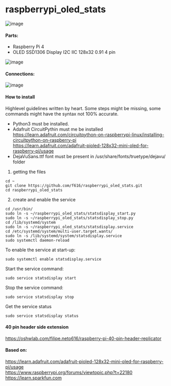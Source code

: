 # raspberrypi_oled_stats

![image](https://user-images.githubusercontent.com/3826426/129965421-e166138d-b62e-48f7-ab45-9d88600da85d.png)

#### Parts:
* Raspberry Pi 4
* OLED SSD1306 Display I2C IIC 128x32 0.91 4 pin

![image](https://user-images.githubusercontent.com/3826426/130323927-e9a21694-8eaa-49e4-a38a-4e489218c439.png)


#### Connections:
![image](https://user-images.githubusercontent.com/3826426/130324454-ccc9dd0a-bbc4-4e69-a4b6-8ef835b4b4c2.png)


#### How to install  
Highlevel guidelines written by heart. Some steps might be missing, some commands might have the syntax not 100% accurate.  

* Python3 must be installed.  
* Adafruit CircuitPythin must me be installed  
https://learn.adafruit.com/circuitpython-on-raspberrypi-linux/installing-circuitpython-on-raspberry-pi  
https://learn.adafruit.com/adafruit-pioled-128x32-mini-oled-for-raspberry-pi/usage  
* DejaVuSans.ttf font must be present in /usr/share/fonts/truetype/dejavu/ folder  

1. getting the files  
```
cd ~  
git clone https://github.com/f616/raspberrypi_oled_stats.git  
cd raspberrypi_oled_stats  
```

2. create and enable the service  
```
cd /usr/bin/  
sudo ln -s ~/raspberrypi_oled_stats/statsdisplay_start.py  
sudo ln -s ~/raspberrypi_oled_stats/statsdisplay_stop.py  
cd /lib/systemd/system  
sudo ln -s ~/raspberrypi_oled_stats/statsdisplay.service  
cd /etc/systemd/system/multi-user.target.wants/  
sudo ln -s /lib/systemd/system/statsdisplay.service  
sudo systemctl daemon-reload  
```

To enable the service at start-up:  
```
sudo systemctl enable statsdisplay.service 
```

Start the service command:  
```
sudo service statsdisplay start  
```

Stop the service command:  
```
sudo service statsdisplay stop  
```

Get the service status  
```
sudo service statsdisplay status  
```


#### 40 pin header side extension  
https://oshwlab.com/filipe.neto616/raspberry-pi-40-pin-header-replicator  


#### Based on:  
https://learn.adafruit.com/adafruit-pioled-128x32-mini-oled-for-raspberry-pi/usage  
https://www.raspberrypi.org/forums/viewtopic.php?t=22180  
https://learn.sparkfun.com


